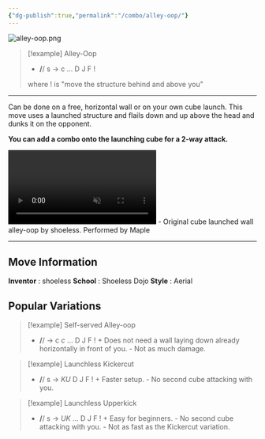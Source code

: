 ```yaml
---
{"dg-publish":true,"permalink":"/combo/alley-oop/"}
---
```



![alley-oop.png](/img/user/!source/alley-oop.png)
> [!example] Alley-Oop
> -  **/**/ s -> c ... D J F !
>
> where ! is "move the structure behind and above you"
***

Can be done on a free, horizontal wall or on your own cube launch. This move uses a launched structure and flails down and up above the head and dunks it on the opponent. 

**You can add a combo onto the launching cube for a 2-way attack.**

<video controls loop autoplay muted>  
  <source src="https://files.catbox.moe/1r507y.mp4" type="video/mp4">  
  Your browser does not support the video tag.  
</video>
 - Original cube launched wall alley-oop by shoeless. Performed by Maple
 
***

## Move Information
**Inventor** : shoeless
**School** : Shoeless Dojo
**Style** : Aerial

## Popular Variations

> [!example] Self-served Alley-oop
> - **/**/ -> c *c* ... D J F !
\+ Does not need a wall laying down already horizontally in front of you.
\- Not as much damage.

> [!example] Launchless Kickercut
> - **/**/ s -> *KU* D J F !
\+ Faster setup.
\- No second cube attacking with you.

> [!example] Launchless Upperkick
> - **/**/ s -> *UK* ... D J F !
\+ Easy for beginners.
\- No second cube attacking with you.
\- Not as fast as the Kickercut variation.
